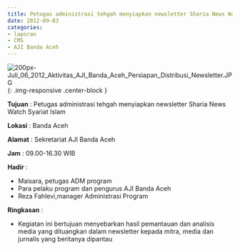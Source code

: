 ```yaml
---
title: Petugas administrasi tehgah menyiapkan newsletter Sharia News Watch Syariat Islam
date: 2012-09-03
categories:
- laporan
- CMS
- AJI Banda Aceh
---
```


![200px-Juli_06_2012_Aktivitas_AJI_Banda_Aceh_Persiapan_Distribusi_Newsletter.JPG](/uploads/200px-Juli_06_2012_Aktivitas_AJI_Banda_Aceh_Persiapan_Distribusi_Newsletter.JPG){: .img-responsive .center-block }

**Tujuan** : Petugas administrasi tehgah menyiapkan newsletter Sharia News Watch Syariat Islam

**Lokasi** : Banda Aceh

**Alamat** : Sekretariat AJI Banda Aceh 

**Jam** : 09.00-16.30  WIB

**Hadir** : 
* Maisara, petugas ADM program
* Para pelaku program dan pengurus AJI Banda Aceh
* Reza Fahlevi,manager Administrasi Program

**Ringkasan** : 
* Kegiatan ini bertujuan menyebarkan hasil pemantauan dan analisis media yang dituangkan dalam newsletter kepada mitra, media dan jurnalis yang beritanya dipantau
